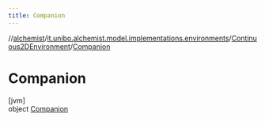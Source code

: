 ```yaml
---
title: Companion
---
```

//[alchemist](../../../../index.html)/[it.unibo.alchemist.model.implementations.environments](../../index.html)/[Continuous2DEnvironment](../index.html)/[Companion](index.html)



# Companion



[jvm]\
object [Companion](index.html)


